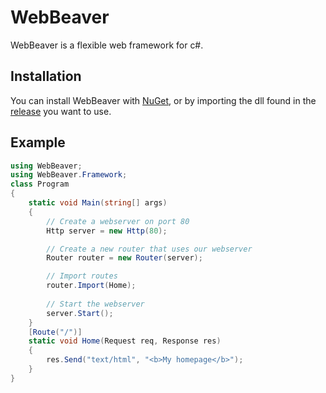 # WebBeaver
WebBeaver is a flexible web framework for c#.

## Installation

You can install WebBeaver with [NuGet](https://www.nuget.org/packages/WebBeaver),
or by importing the dll found in the [release](https://github.com/RickLugtigheid/Web-Beaver/releases/latest) you want to use.

## Example
```cs
using WebBeaver;
using WebBeaver.Framework;
class Program
{
	static void Main(string[] args)
	{
		// Create a webserver on port 80
		Http server = new Http(80);

		// Create a new router that uses our webserver
		Router router = new Router(server);

		// Import routes
		router.Import(Home);
		
		// Start the webserver
		server.Start();
	}
	[Route("/")]
	static void Home(Request req, Response res)
	{
		res.Send("text/html", "<b>My homepage</b>");
	}
}
```
